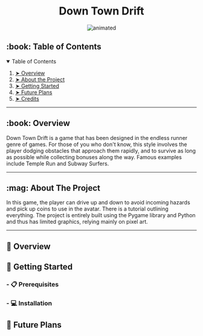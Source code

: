 <h1 align = "center">
Down Town Drift
</h1>

<p align = 'center'>
<img src= "https://i.postimg.cc/SK42297N/dtd-gif.gif" alt = "animated"/>
</p>

 <!-- TABLE OF CONTENTS -->
<h2 id="table-of-contents"> :book: Table of Contents</h2>

<details open="open">
  <summary>Table of Contents</summary>
  <ol>
    <li><a href="#overview"> ➤ Overview</a></li>
    <li><a href="#about-the-project"> ➤ About the Project </a></li>
    <li><a href="#getting-started"> ➤ Getting Started</a></li>
    <li><a href="#future-plans"> ➤ Future Plans</a></li> 
    <li><a href="#credits"> ➤ Credits</a></li>
  </ol>
</details>


---

<!-- OVERVIEW -->
<h2 id="overview"> :book: Overview</h2>

Down Town Drift is a game that has been designed in the endless runner genre of games. For those of you who don't know, this style involves the player dodging obstacles that approach them rapidly, and to survive as long as possible while collecting bonuses along the way. Famous examples include Temple Run and Subway Surfers.

---

<!-- ABOUT THE PROJECT -->
<h2 id="about-the-project"> :mag: About The Project</h2>

In this game, the player can drive up and down to avoid incoming hazards and pick up coins to use in the avatar. There is a tutorial outlining everything. The project is entirely built using the Pygame library and Python and thus has limited graphics, relying mainly on pixel art.

---


## 📝 Overview

## 🚀 Getting Started

### - 📋 Prerequisites

### - 💻 Installation

## 🔮 Future Plans